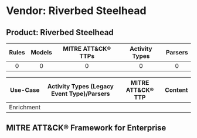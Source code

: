 Vendor: Riverbed Steelhead
==========================
Product: Riverbed Steelhead
---------------------------
| Rules | Models | MITRE ATT&CK® TTPs | Activity Types | Parsers |
|:-----:|:------:|:------------------:|:--------------:|:-------:|
|   0   |   0    |         0          |       0        |    0    |

|  Use-Case  | Activity Types (Legacy Event Type)/Parsers | MITRE ATT&CK® TTP | Content    |
|:----------:| ---- | ---- | ---- |
| Enrichment |    |    | [](RM/r_m_riverbed_steelhead_riverbed_steelhead_Enrichment.md) |

MITRE ATT&CK® Framework for Enterprise
--------------------------------------
